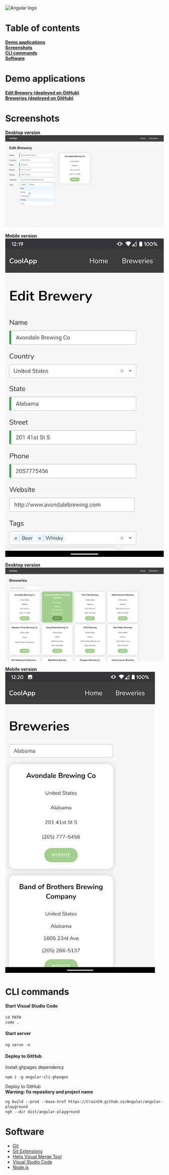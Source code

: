 ![Angular logo](https://fewclicks.io/wp-content/uploads/2017/08/tool-logo-angular.png)

Table of contents
=================

**[Demo applications](#demo-applications)**<br>
**[Screenshots](#screenshots)**<br>
**[CLI commands](#cli-commands)**<br>
**[Software](#software)**<br>

Demo applications
=================

**[Edit Brewery (deployed on GitHub)](https://crainch.github.io/Angular/angular-playground/)**<br>
**[Breweries (deployed on GitHub)](https://crainch.github.io/Angular/angular-playground/list/)**<br>

Screenshots
===========

**Desktop version**<br>
![image](angular-playground/screenshots/HomeComponent.png)

**Mobile version**<br>
![image](angular-playground/screenshots/HomeComponentMobile.png)

**Desktop version**<br>
![image](angular-playground/screenshots/ListComponent.png)

**Mobile version**<br>
![image](angular-playground/screenshots/ListComponentMobile.png)

CLI commands
============

#### Start Visual Studio Code
```
cd PATH
code .
```

#### Start server
```
ng serve -o
```

#### Deploy to GitHub

Install ghpages dependency
```
npm i -g angular-cli-ghpages
```

Deploy to GitHub<br>
**Warning: fix repository and project name**
```
ng build --prod --base-href https://CrainCH.github.io/Angular/angular-playground
ngh --dir dist/angular-playground
```

Software
========

* [Git](https://git-scm.com/download/)
* [Git Extensions](https://sourceforge.net/projects/gitextensions/)
* [Helix Visual Merge Tool](https://www.perforce.com/downloads/visual-merge-tool)
* [Visual Studio Code](https://code.visualstudio.com/Download)
* [Node.js](https://nodejs.org/en/)
